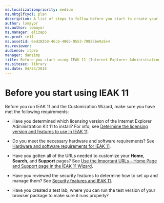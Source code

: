 ```yaml
---
ms.localizationpriority: medium
ms.mktglfcycl: plan
description: A list of steps to follow before you start to create your custom browser installation packages.
author: lomayor
ms.author: lomayor
ms.manager: elizapo
ms.prod: ie11
ms.assetid: 6ed182b0-46cb-4865-9563-70825be9a5e4
ms.reviewer: 
audience: itpromanager: dansimp
title: Before you start using IEAK 11 (Internet Explorer Administration Kit 11 for IT Pros)
ms.sitesec: library
ms.date: 04/24/2018
---
```



# Before you start using IEAK 11

Before you run IEAK 11 and the Customization Wizard, make sure you have met the following requirements:

- Have you determined which licensing version of the Internet Explorer Administration Kit 11 to install? For info, see [Determine the licensing version and features to use in IEAK 11](licensing-version-and-features-ieak11.md).

-   Do you meet the necessary hardware and software requirements? See [Hardware and software requirements for IEAK 11](hardware-and-software-reqs-ieak11.md).

-   Have you gotten all of the URLs needed to customize your **Home**, **Search**, and **Support** pages? See [Use the Important URLs - Home Page and Support page in the IEAK 11 Wizard](important-urls-home-page-and-support-ieak11-wizard.md).

-   Have you reviewed the security features to determine how to set up and manage them? See [Security features and IEAK 11](security-and-ieak11.md).

-   Have you created a test lab, where you can run the test version of your browser package to make sure it runs properly?

 

 





